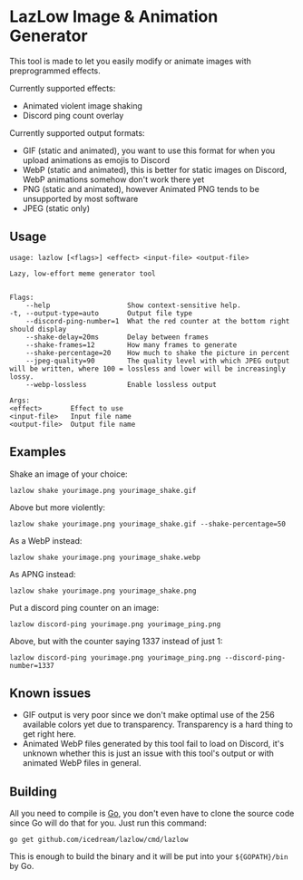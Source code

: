 # LazLow Image & Animation Generator

This tool is made to let you easily modify or animate images with preprogrammed effects.

Currently supported effects:

- Animated violent image shaking
- Discord ping count overlay

Currently supported output formats:

- GIF (static and animated), you want to use this format for when you upload animations as emojis to Discord
- WebP (static and animated), this is better for static images on Discord, WebP animations somehow don't work there yet
- PNG (static and animated), however Animated PNG tends to be unsupported by most software
- JPEG (static only)

## Usage

    usage: lazlow [<flags>] <effect> <input-file> <output-file>

    Lazy, low-effort meme generator tool


    Flags:
        --help                   Show context-sensitive help.
    -t, --output-type=auto       Output file type
        --discord-ping-number=1  What the red counter at the bottom right should display
        --shake-delay=20ms       Delay between frames
        --shake-frames=12        How many frames to generate
        --shake-percentage=20    How much to shake the picture in percent
        --jpeg-quality=90        The quality level with which JPEG output will be written, where 100 = lossless and lower will be increasingly lossy.
        --webp-lossless          Enable lossless output

    Args:
    <effect>       Effect to use
    <input-file>   Input file name
    <output-file>  Output file name

## Examples

Shake an image of your choice:

    lazlow shake yourimage.png yourimage_shake.gif

Above but more violently:

    lazlow shake yourimage.png yourimage_shake.gif --shake-percentage=50

As a WebP instead:

    lazlow shake yourimage.png yourimage_shake.webp

As APNG instead:

    lazlow shake yourimage.png yourimage_shake.png

Put a discord ping counter on an image:

    lazlow discord-ping yourimage.png yourimage_ping.png

Above, but with the counter saying 1337 instead of just 1:

    lazlow discord-ping yourimage.png yourimage_ping.png --discord-ping-number=1337

## Known issues

- GIF output is very poor since we don't make optimal use of the 256 available colors yet due to transparency. Transparency is a hard thing to get right here.
- Animated WebP files generated by this tool fail to load on Discord, it's unknown whether this is just an issue with this tool's output or with animated WebP files in general.

## Building

All you need to compile is [Go](https://golang.org), you don't even have to clone the source code since Go will do that for you. Just run this command:

    go get github.com/icedream/lazlow/cmd/lazlow

This is enough to build the binary and it will be put into your `${GOPATH}/bin` by Go.
